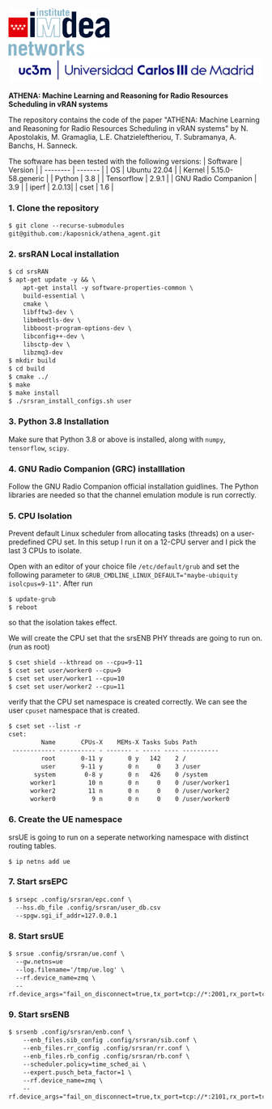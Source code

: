 <img src="imdea.png" width="200" float="left" >
<img src="uc3m.png"  width="600">

<b>ATHENA: Machine Learning and Reasoning for Radio Resources Scheduling in vRAN systems</b> 

The repository contains the code of the paper "ATHENA: Machine Learning and Reasoning for Radio Resources Scheduling in vRAN systems" by N. Apostolakis, M. Gramaglia, L.E. Chatzieleftheriou, T. Subramanya, A. Banchs, H. Sanneck. 

The software has been tested with the following versions:
| Software | Version |
| -------- | ------- |
| OS       | Ubuntu 22.04 |
| Kernel   | 5.15.0-58.generic  |
| Python   | 3.8 |
| Tensorflow | 2.9.1 |
| GNU Radio Companion | 3.9 |
| iperf | 2.0.13|
| cset     | 1.6 |


### 1. Clone the repository
```shell
$ git clone --recurse-submodules git@github.com:/kaposnick/athena_agent.git
```
### 2. srsRAN Local installation

```shell
$ cd srsRAN
$ apt-get update -y && \ 
    apt-get install -y software-properties-common \ 
    build-essential \
    cmake \ 
    libfftw3-dev \
    libmbedtls-dev \
    libboost-program-options-dev \
    libconfig++-dev \
    libsctp-dev \
    libzmq3-dev
$ mkdir build
$ cd build
$ cmake ../
$ make
$ make install
$ ./srsran_install_configs.sh user
```
### 3. Python 3.8 Installation
Make sure that Python 3.8 or above is installed, along with <code>numpy</code>, <code>tensorflow</code>, <code>scipy</code>.

### 4. GNU Radio Companion (GRC) installlation 
Follow the GNU Radio Companion official installation guidlines. The Python libraries are needed so that the channel emulation module is run correctly.

### 5. CPU Isolation
Prevent default Linux scheduler from allocating tasks (threads) on a user-predefined CPU set. In this setup I run it on a 12-CPU server and I pick the last 3 CPUs to isolate.

Open with an editor of your choice file <code>/etc/default/grub</code> and set the following parameter to <code>GRUB_CMDLINE_LINUX_DEFAULT="maybe-ubiquity isolcpus=9-11"</code>. After run
```shell
$ update-grub
$ reboot
```
so that the isolation takes effect.

We will create the CPU set that the srsENB PHY threads are going to run on. 
(run as root)

```shell
$ cset shield --kthread on --cpu=9-11
$ cset set user/worker0 --cpu=9
$ cset set user/worker1 --cpu=10
$ cset set user/worker2 --cpu=11
```

verify that the CPU set namespace is created correctly. We can see the user <code>cpuset</code> namespace that is created.
```shell
$ cset set --list -r
cset: 
         Name       CPUs-X    MEMs-X Tasks Subs Path
 ------------ ---------- - ------- - ----- ---- ----------
         root       0-11 y       0 y   142    2 /
         user       9-11 y       0 n     0    3 /user
       system        0-8 y       0 n   426    0 /system
      worker1         10 n       0 n     0    0 /user/worker1
      worker2         11 n       0 n     0    0 /user/worker2
      worker0          9 n       0 n     0    0 /user/worker0
```
 
### 6. Create the UE namespace
srsUE is going to run on a seperate networking namespace with distinct routing tables.

```shell
$ ip netns add ue
```

### 7. Start srsEPC
```shell
$ srsepc .config/srsran/epc.conf \
  --hss.db_file .config/srsran/user_db.csv
  --spgw.sgi_if_addr=127.0.0.1
```

### 8. Start srsUE
```shell
$ srsue .config/srsran/ue.conf \
  --gw.netns=ue
  --log.filename='/tmp/ue.log' \
  --rf.device_name=zmq \
  --rf.device_args="fail_on_disconnect=true,tx_port=tcp://*:2001,rx_port=tcp://localhost:2000,id=ue,base_srate=23.04e6"
```

### 9. Start srsENB
```shell
$ srsenb .config/srsran/enb.conf \
    --enb_files.sib_config .config/srsran/sib.conf \
    --enb_files.rr_config .config/srsran/rr.conf \
    --enb_files.rb_config .config/srsran/rb.conf \
    --scheduler.policy=time_sched_ai \
    --expert.pusch_beta_factor=1 \
    --rf.device_name=zmq \
    --rf.device_args="fail_on_disconnect=true,tx_port=tcp://*:2101,rx_port=tcp://localhost:2100,id=enb,base_srate=23.04e6"
```
